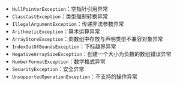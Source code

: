 ﻿- `NullPointerException`：空指针引用异常
- `ClassCastException`：类型强制转换异常
- `IllegalArgumentException`：传递非法参数异常
- `ArithmeticException`：算术运算异常
- `ArrayStoreException`：向数组中存放与声明类型不兼容对象异常
- `IndexOutOfBoundsException`：下标越界异常
- `NegativeArraySizeException`：创建一个大小为负数的数组错误异常
- `NumberFormatException`：数字格式异常
- `SecurityException`：安全异常
- `UnsupportedOperationException`：不支持的操作异常

